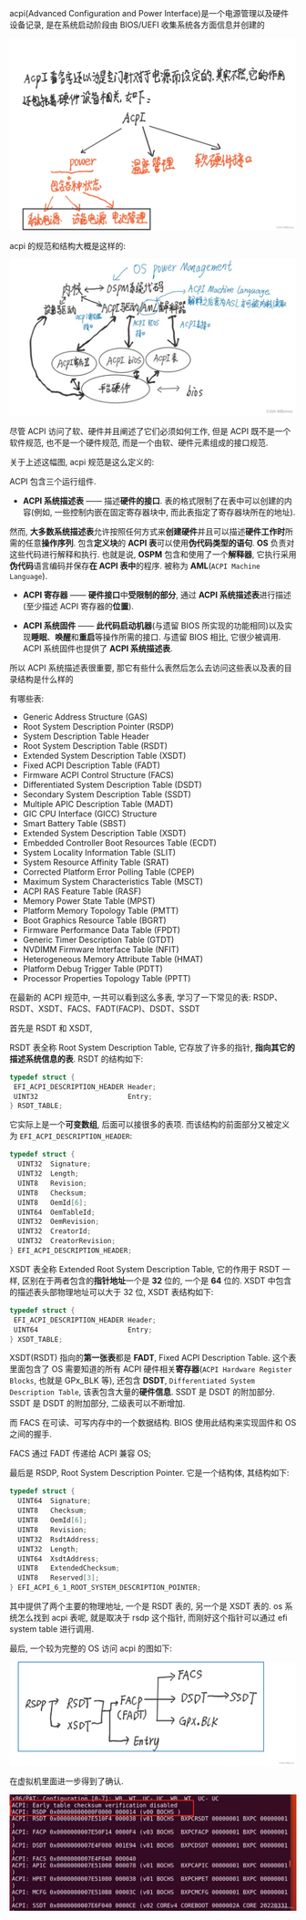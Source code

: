 
acpi(Advanced Configuration and Power Interface)是一个电源管理以及硬件设备记录, 是在系统启动阶段由 BIOS/UEFI 收集系统各方面信息并创建的

![2023-05-17-09-36-49.png](./images/2023-05-17-09-36-49.png)

acpi 的规范和结构大概是这样的:

![2023-05-17-09-40-48.png](./images/2023-05-17-09-40-48.png)

尽管 ACPI 访问了软、硬件并且阐述了它们必须如何工作, 但是 ACPI 既不是一个软件规范, 也不是一个硬件规范, 而是一个由软、硬件元素组成的接口规范.

关于上述这幅图, acpi 规范是这么定义的:

ACPI 包含三个运行组件.

* **ACPI 系统描述表** —— 描述**硬件的接口**. 表的格式限制了在表中可以创建的内容(例如, 一些控制内嵌在固定寄存器块中, 而此表指定了寄存器块所在的地址).

然而, **大多数系统描述表**允许按照任何方式来**创建硬件**并且可以描述**硬件工作时**所需的任意**操作序列**. 包含**定义块**的 **ACPI 表**可以使用**伪代码类型的语句**. **OS** 负责对这些代码进行解释和执行. 也就是说, **OSPM** 包含和使用了一个**解释器**, 它执行采用**伪代码**语言编码并保存**在 ACPI 表中**的程序. 被称为 **AML**(`ACPI Machine Language`).

* **ACPI 寄存器** —— **硬件接口**中**受限制的部分**, 通过 **ACPI 系统描述表**进行描述(至少描述 ACPI 寄存器的**位置**).

* **ACPI 系统固件** —— **此代码启动机器**(与遗留 BIOS 所实现的功能相同)以及实现**睡眠**、**唤醒**和**重启**等操作所需的接口. 与遗留 BIOS 相比, 它很少被调用. ACPI 系统固件也提供了 **ACPI 系统描述表**.

所以 ACPI 系统描述表很重要, 那它有些什么表然后怎么去访问这些表以及表的目录结构是什么样的

有哪些表:

* Generic Address Structure (GAS)
* Root System Description Pointer (RSDP)
* System Description Table Header
* Root System Description Table (RSDT)
* Extended System Description Table (XSDT)
* Fixed ACPI Description Table (FADT)
* Firmware ACPI Control Structure (FACS)
* Differentiated System Description Table (DSDT)
* Secondary System Description Table (SSDT)
* Multiple APIC Description Table (MADT)
* GIC CPU Interface (GICC) Structure
* Smart Battery Table (SBST)
* Extended System Description Table (XSDT)
* Embedded Controller Boot Resources Table (ECDT)
* System Locality Information Table (SLIT)
* System Resource Affinity Table (SRAT)
* Corrected Platform Error Polling Table (CPEP)
* Maximum System Characteristics Table (MSCT)
* ACPI RAS Feature Table (RASF)
* Memory Power State Table (MPST)
* Platform Memory Topology Table (PMTT)
* Boot Graphics Resource Table (BGRT)
* Firmware Performance Data Table (FPDT)
* Generic Timer Description Table (GTDT)
* NVDIMM Firmware Interface Table (NFIT)
* Heterogeneous Memory Attribute Table (HMAT)
* Platform Debug Trigger Table (PDTT)
* Processor Properties Topology Table (PPTT)

在最新的 ACPI 规范中, 一共可以看到这么多表, 学习了一下常见的表: RSDP、RSDT、XSDT、FACS、FADT(FACP)、DSDT、SSDT

首先是 RSDT 和 XSDT,

RSDT 表全称 Root System Description Table, 它存放了许多的指针, **指向其它的描述系统信息的表**. RSDT 的结构如下:

```cpp
typedef struct {
 EFI_ACPI_DESCRIPTION_HEADER Header;
 UINT32                      Entry;
} RSDT_TABLE;
```

它实际上是一个**可变数组**, 后面可以接很多的表项. 而该结构的前面部分又被定义为 `EFI_ACPI_DESCRIPTION_HEADER`:

```cpp
typedef struct {
  UINT32  Signature;
  UINT32  Length;
  UINT8   Revision;
  UINT8   Checksum;
  UINT8   OemId[6];
  UINT64  OemTableId;
  UINT32  OemRevision;
  UINT32  CreatorId;
  UINT32  CreatorRevision;
} EFI_ACPI_DESCRIPTION_HEADER;
```

XSDT 表全称 Extended Root System Description Table, 它的作用于 RSDT 一样, 区别在于两者包含的**指针地址**一个是 **32** 位的, 一个是 **64** 位的. XSDT 中包含的描述表头部物理地址可以大于 32 位, XSDT 表结构如下:

```cpp
typedef struct {
 EFI_ACPI_DESCRIPTION_HEADER Header;
 UINT64                      Entry;
} XSDT_TABLE;
```

XSDT(RSDT) 指向的**第一张表**都是 **FADT**, Fixed ACPI Description Table. 这个表里面包含了 OS 需要知道的所有 ACPI 硬件相关**寄存器**(`ACPI Hardware Register Blocks`, 也就是 GPx_BLK 等), 还包含 **DSDT**, `Differentiated System Description Table`, 该表包含大量的**硬件信息**. SSDT 是 DSDT 的附加部分. SSDT 是 DSDT 的附加部分, 二级表可以不断增加.

而 FACS 在可读、可写内存中的一个数据结构. BIOS 使用此结构来实现固件和 OS 之间的握手.

FACS 通过 FADT 传递给 ACPI 兼容 OS;

最后是 RSDP, Root System Description Pointer. 它是一个结构体, 其结构如下:

```cpp
typedef struct {
  UINT64  Signature;
  UINT8   Checksum;
  UINT8   OemId[6];
  UINT8   Revision;
  UINT32  RsdtAddress;
  UINT32  Length;
  UINT64  XsdtAddress;
  UINT8   ExtendedChecksum;
  UINT8   Reserved[3];
} EFI_ACPI_6_1_ROOT_SYSTEM_DESCRIPTION_POINTER;
```

其中提供了两个主要的物理地址, 一个是 RSDT 表的, 另一个是 XSDT 表的. os 系统怎么找到 acpi 表呢, 就是取决于 rsdp 这个指针, 而刚好这个指针可以通过 efi system table 进行调用.

最后, 一个较为完整的 OS 访问 acpi 的图如下:

![2023-05-17-11-11-12.png](./images/2023-05-17-11-11-12.png)

在虚拟机里面进一步得到了确认.

![2023-05-17-11-11-25.png](./images/2023-05-17-11-11-25.png)

